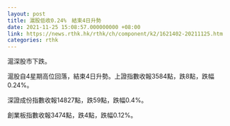 ```yaml
---
layout: post
title: 滬股低收0.24%　結束4日升勢
date: 2021-11-25 15:08:57.000000000 +08:00
link: https://news.rthk.hk/rthk/ch/component/k2/1621402-20211125.htm
categories: rthk
---
```


滬深股市下跌。

滬股自4星期高位回落，結束4日升勢。上證指數收報3584點，跌8點，跌幅0.24%。

深證成份指數收報14827點，跌59點，跌幅0.4%。

創業板指數收報3474點，跌4點，跌幅0.12%。
